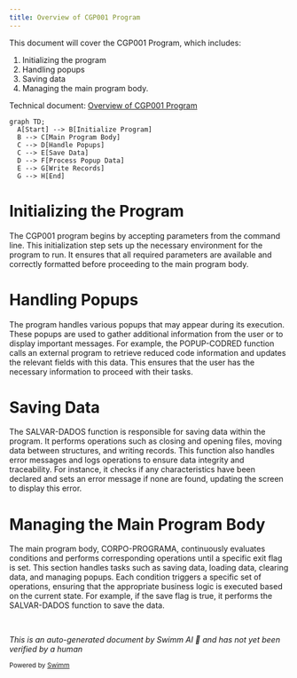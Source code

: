```yaml
---
title: Overview of CGP001 Program
---
```

This document will cover the CGP001 Program, which includes:

1. Initializing the program
2. Handling popups
3. Saving data
4. Managing the main program body.

Technical document: <SwmLink doc-title="Overview of CGP001 Program">[Overview of CGP001 Program](/.swm/overview-of-cgp001-program.2spkjcq4.sw.md)</SwmLink>

```mermaid
graph TD;
  A[Start] --> B[Initialize Program]
  B --> C[Main Program Body]
  C --> D[Handle Popups]
  C --> E[Save Data]
  D --> F[Process Popup Data]
  E --> G[Write Records]
  G --> H[End]
```

# Initializing the Program

The CGP001 program begins by accepting parameters from the command line. This initialization step sets up the necessary environment for the program to run. It ensures that all required parameters are available and correctly formatted before proceeding to the main program body.

# Handling Popups

The program handles various popups that may appear during its execution. These popups are used to gather additional information from the user or to display important messages. For example, the POPUP-CODRED function calls an external program to retrieve reduced code information and updates the relevant fields with this data. This ensures that the user has the necessary information to proceed with their tasks.

# Saving Data

The SALVAR-DADOS function is responsible for saving data within the program. It performs operations such as closing and opening files, moving data between structures, and writing records. This function also handles error messages and logs operations to ensure data integrity and traceability. For instance, it checks if any characteristics have been declared and sets an error message if none are found, updating the screen to display this error.

# Managing the Main Program Body

The main program body, CORPO-PROGRAMA, continuously evaluates conditions and performs corresponding operations until a specific exit flag is set. This section handles tasks such as saving data, loading data, clearing data, and managing popups. Each condition triggers a specific set of operations, ensuring that the appropriate business logic is executed based on the current state. For example, if the save flag is true, it performs the SALVAR-DADOS function to save the data.

&nbsp;

*This is an auto-generated document by Swimm AI 🌊 and has not yet been verified by a human*

<SwmMeta version="3.0.0" repo-id="Z2l0aHViJTNBJTNBa2VsbG8lM0ElM0Fzd2ltbWlv" repo-name="kello"><sup>Powered by [Swimm](/)</sup></SwmMeta>
